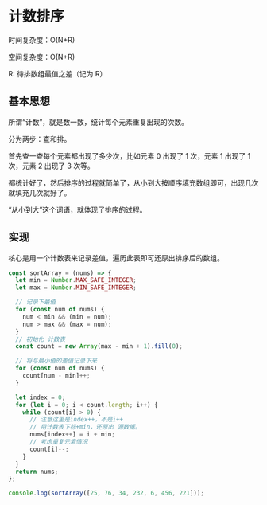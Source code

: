 # 计数排序

时间复杂度：O(N+R)

空间复杂度：O(N+R)

R: 待排数组最值之差（记为 R）

## 基本思想

所谓“计数”，就是数一数，统计每个元素重复出现的次数。

分为两步：查和排。

首先查一查每个元素都出现了多少次，比如元素 0 出现了 1 次，元素 1 出现了 1 次，元素 2 出现了 3 次等。

都统计好了，然后排序的过程就简单了，从小到大按顺序填充数组即可，出现几次就填充几次就好了。

“从小到大”这个词语，就体现了排序的过程。

## 实现

核心是用一个计数表来记录差值，遍历此表即可还原出排序后的数组。

```js
const sortArray = (nums) => {
  let min = Number.MAX_SAFE_INTEGER;
  let max = Number.MIN_SAFE_INTEGER;

  // 记录下最值
  for (const num of nums) {
    num < min && (min = num);
    num > max && (max = num);
  }
  // 初始化 计数表
  const count = new Array(max - min + 1).fill(0);

  // 将与最小值的差值记录下来
  for (const num of nums) {
    count[num - min]++;
  }

  let index = 0;
  for (let i = 0; i < count.length; i++) {
    while (count[i] > 0) {
      // 注意这里是index++，不是i++
      // 用计数表下标+min，还原出 源数据。
      nums[index++] = i + min;
      // 考虑重复元素情况
      count[i]--;
    }
  }
  return nums;
};

console.log(sortArray([25, 76, 34, 232, 6, 456, 221]));
```
